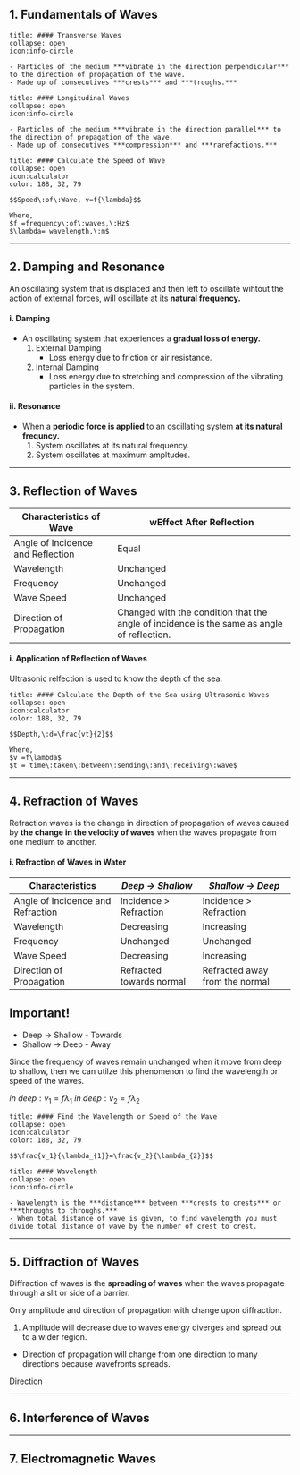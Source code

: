 ## 1. Fundamentals of Waves

```ad-note
title: #### Transverse Waves
collapse: open
icon:info-circle

- Particles of the medium ***vibrate in the direction perpendicular*** to the direction of propagation of the wave.
- Made up of consecutives ***crests*** and ***troughs.***
```

```ad-note
title: #### Longitudinal Waves
collapse: open
icon:info-circle

- Particles of the medium ***vibrate in the direction parallel*** to the direction of propagation of the wave.
- Made up of consecutives ***compression*** and ***rarefactions.***
```

```ad-note
title: #### Calculate the Speed of Wave
collapse: open 
icon:calculator
color: 188, 32, 79

$$Speed\:of\:Wave, v=f{\lambda}$$ 

Where,
$f =frequency\:of\:waves,\:Hz$ 
$\lambda= wavelength,\:m$
``` 
---
## 2. Damping and Resonance
An oscillating system that is displaced and then left to oscillate wihtout the action of external forces, will oscillate at its **natural frequency.**

#### i. Damping
- An oscillating system that experiences a **gradual loss of energy.**
	1. External Damping 
		- Loss energy due to friction or air resistance.
	2. Internal Damping 
		- Loss energy due to stretching and compression of the vibrating particles in the system.
#### ii. Resonance
- When a **periodic force is applied** to an oscillating system **at its natural frequncy.**
	1. System oscillates at its natural frequency.
	2. System oscillates at maximum ampltudes.
---
## 3. Reflection of Waves
 | **Characteristics of Wave** |**wEffect After Reflection** |
 |---|---|
 | Angle of Incidence and Reflection | Equal |
 | Wavelength | Unchanged |
 | Frequency | Unchanged |
 | Wave Speed | Unchanged |
 | Direction of Propagation | Changed with the condition that the angle of incidence is the same as angle of reflection. |

#### i. Application of Reflection of Waves
Ultrasonic relfection is used to know the depth of the sea.

```ad-note
title: #### Calculate the Depth of the Sea using Ultrasonic Waves
collapse: open 
icon:calculator
color: 188, 32, 79

$$Depth,\:d=\frac{vt}{2}$$ 

Where,
$v =f\lambda$
$t = time\:taken\:between\:sending\:and\:receiving\:wave$
``` 

---
## 4. Refraction of Waves
Refraction waves is the change in direction of propagation of waves caused by **the change in the velocity of waves** when the waves propagate from one medium to another.

#### i. Refraction of Waves in Water
| **Characteristics** | *Deep $\rightarrow$ Shallow* | *Shallow $\rightarrow$ Deep* |
|---|---|---|
| Angle of Incidence and Refraction | Incidence > Refraction | Incidence > Refraction |
| Wavelength | Decreasing | Increasing |
| Frequency | Unchanged | Unchanged |
| Wave Speed | Decreasing | Increasing |
| Direction of Propagation | Refracted towards normal | Refracted away from the normal |

**Important!**
---
- Deep $\rightarrow$ Shallow - Towards
- Shallow $\rightarrow$ Deep - Away

Since the frequency of waves remain unchanged when it move from deep to shallow, then we can utilze this phenomenon to find the wavelength or speed of the waves.

$in\:deep: v_1=f\lambda_1$
$in\:deep: v_2=f\lambda_2$

```ad-note
title: #### Find the Wavelength or Speed of the Wave
collapse: open 
icon:calculator
color: 188, 32, 79

$$\frac{v_1}{\lambda_{1}}=\frac{v_2}{\lambda_{2}}$$ 

``` 

```ad-note
title: #### Wavelength
collapse: open
icon:info-circle

- Wavelength is the ***distance*** between ***crests to crests*** or ***throughs to throughs.***
- When total distance of wave is given, to find wavelength you must divide total distance of wave by the number of crest to crest.
```
---
## 5. Diffraction of Waves
Diffraction of waves is the **spreading of waves** when the waves propagate through a slit or side of a barrier.

Only amplitude and direction of propagation with change upon diffraction.

1. Amplitude will decrease due to waves energy diverges and spread out to a wider region.
- Direction of propagation will change from one direction to many directions because wavefronts spreads.

Direction

---
## 6. Interference of Waves


---
## 7. Electromagnetic Waves